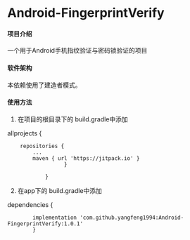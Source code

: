 # Android-FingerprintVerify

#### 项目介绍
一个用于Android手机指纹验证与密码锁验证的项目

#### 软件架构

本依赖使用了建造者模式。


#### 使用方法

1. 在项目的根目录下的 build.gradle中添加

allprojects {

   		repositories {
   			...
   			maven { url 'https://jitpack.io' }
   		              }

            	}
2. 在app下的 build.gradle中添加

dependencies {

	        implementation 'com.github.yangfeng1994:Android-FingerprintVerify:1.0.1'
	        }
